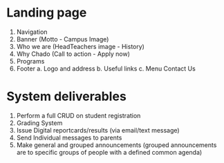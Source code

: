 # Landing page
1. Navigation
2. Banner (Motto - Campus Image)
3. Who we are (HeadTeachers image - History)
4. Why Chado (Call to action - Apply now)
5. Programs
6. Footer
    a. Logo and address
    b. Useful links
    c. Menu
    Contact Us
# System deliverables
1. Perform a full CRUD on student registration
2. Grading System
3. Issue Digital reportcards/results (via email/text message)
4. Send Individual messages to parents
5. Make general and grouped announcements
    (grouped announcements are to specific groups of people with a defined common agenda)
